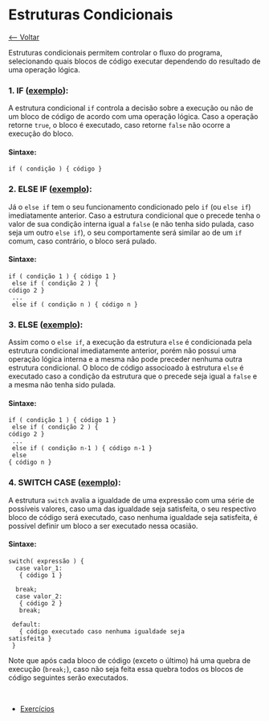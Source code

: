 # Estruturas Condicionais
[<-- Voltar](../README.md)

Estruturas condicionais permitem controlar o fluxo do programa, selecionando quais blocos de código executar dependendo do resultado de uma operação lógica.

### 1. IF ([exemplo](./If.java)):

A estrutura condicional ```if``` controla a decisão sobre a execução ou não de um bloco de código de acordo com uma operação lógica. Caso a operação retorne ```true```, o bloco é executado, caso retorne ```false``` não ocorre a execução do bloco.

#### Sintaxe:

```if ( condição ) { código }```

### 2. ELSE IF ([exemplo](./If.java)):

Já o ```else if``` tem o seu funcionamento condicionado pelo ```if``` (ou ```else if```) imediatamente anterior. Caso a estrutura condicional que o precede tenha o valor de sua condição interna igual a ```false``` (e não tenha sido pulada, caso seja um outro ```else if```), o seu comportamente será similar ao de um ```if``` comum, caso contrário, o bloco será pulado.

#### Sintaxe:

<code>if ( condição 1 ) { código 1 }<br>
else if ( condição 2 ) { código 2 }<br>
...<br>
else if ( condição n ) { código n }
</code>

### 3. ELSE ([exemplo](./If.java)):

Assim como o ```else if```, a execução da estrutura ```else``` é condicionada pela estrutura condicional imediatamente anterior, porém não possui uma operação lógica interna e a mesma não pode preceder nenhuma outra estrutura condicional. O bloco de código associoado à estrutura ```else``` é executado caso a condição da estrutura que o precede seja igual a ```false``` e a mesma não tenha sido pulada.

#### Sintaxe:

<code>if ( condição 1 ) { código 1 }<br>
else if ( condição 2 ) { código 2 }<br>
...<br>
else if ( condição n-1 ) { código n-1 }<br>
else { código n }
</code>

### 4. SWITCH CASE ([exemplo](./Switch.java)):

A estrutura ```switch``` avalia a igualdade de uma expressão com uma série de possíveis valores, caso uma das igualdade seja satisfeita, o seu respectivo bloco de código será executado, caso nenhuma igualdade seja satisfeita, é possível definir um bloco a ser executado nessa ocasião.

#### Sintaxe:

<code>switch( expressão ) {<br>
&nbsp;case valor_1:<br>
&nbsp;&nbsp;{ código 1 }<br>
&nbsp;&nbsp;break;<br>
&nbsp;case valor_2:<br>
&nbsp;&nbsp;{ código 2 }<br>
&nbsp;&nbsp;break;<br>
&nbsp;default:<br>
&nbsp;&nbsp;{ código executado caso nenhuma igualdade seja satisfeita }<br>
}
</code>

Note que após cada bloco de código (exceto o último) há uma quebra de execução (```break;```), caso não seja feita essa quebra todos os blocos de código seguintes serão executados.

<br>

- [Exercícios](./exercicios.md)